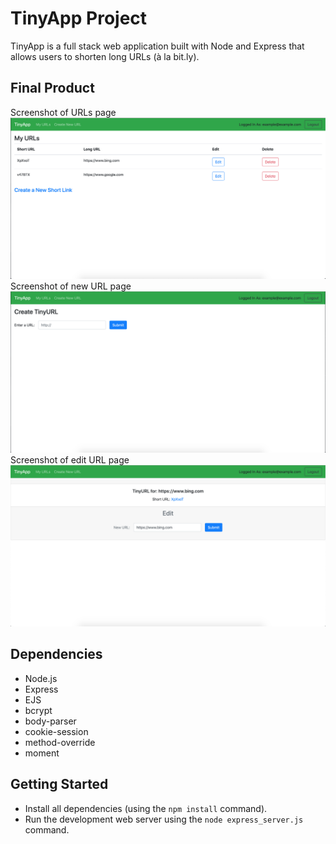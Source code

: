 # TinyApp Project

TinyApp is a full stack web application built with Node and Express that allows users to shorten long URLs (à la bit.ly).

## Final Product

Screenshot of URLs page
!["Screenshot of URLs page"](https://github.com/hsmalhi/tinyapp/blob/master/docs/urls-page.png)
Screenshot of new URL page
!["Screenshot of new URL page"](https://github.com/hsmalhi/tinyapp/blob/master/docs/new-url-page.png)
Screenshot of edit URL page
!["Screenshot of edit URL page"](https://github.com/hsmalhi/tinyapp/blob/master/docs/edit-url-page.png)

## Dependencies

- Node.js
- Express
- EJS
- bcrypt
- body-parser
- cookie-session
- method-override
- moment

## Getting Started

- Install all dependencies (using the `npm install` command).
- Run the development web server using the `node express_server.js` command.